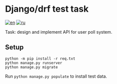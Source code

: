 # Django/drf test task
[![en](https://img.shields.io/badge/lang-en-green.svg)](readme.md)
[![ru](https://img.shields.io/badge/lang-ru-red.svg)](readme.ru.md)

Task: design and implement API for user poll system.

## Setup
    python -m pip install -r req.txt
    python manage.py runserver
    python manage.py migrate

Run `python manage.py populate` to install test data.